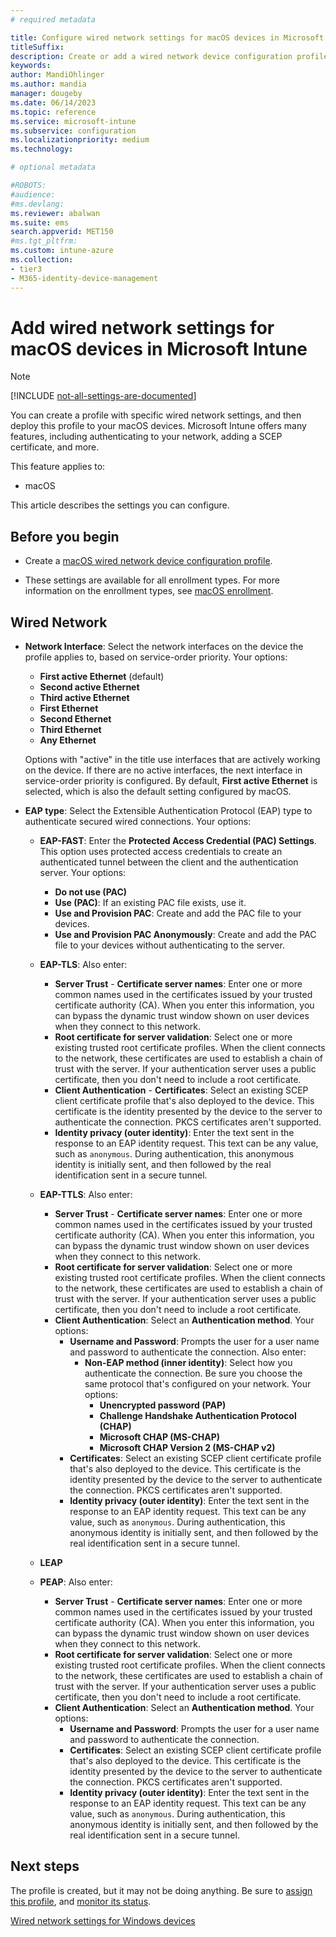 ```yaml
---
# required metadata

title: Configure wired network settings for macOS devices in Microsoft Intune
titleSuffix:
description: Create or add a wired network device configuration profile for macOS devices. See the different settings, add certificates, choose an EAP type, and select an authentication method in Microsoft Intune. 
keywords:
author: MandiOhlinger
ms.author: mandia
manager: dougeby
ms.date: 06/14/2023
ms.topic: reference
ms.service: microsoft-intune
ms.subservice: configuration
ms.localizationpriority: medium
ms.technology:

# optional metadata

#ROBOTS:
#audience:
#ms.devlang:
ms.reviewer: abalwan
ms.suite: ems
search.appverid: MET150
#ms.tgt_pltfrm:
ms.custom: intune-azure
ms.collection:
- tier3
- M365-identity-device-management
---
```


# Add wired network settings for macOS devices in Microsoft Intune

> [!NOTE]
> [!INCLUDE [not-all-settings-are-documented](../includes/not-all-settings-are-documented.md)]

You can create a profile with specific wired network settings, and then deploy this profile to your macOS devices. Microsoft Intune offers many features, including authenticating to your network, adding a SCEP certificate, and more.

This feature applies to:

- macOS

This article describes the settings you can configure.

## Before you begin

- Create a [macOS wired network device configuration profile](wired-networks-configure.md).

- These settings are available for all enrollment types. For more information on the enrollment types, see [macOS enrollment](../enrollment/macos-enroll.md).

## Wired Network

- **Network Interface**: Select the network interfaces on the device the profile applies to, based on service-order priority. Your options:
  
  - **First active Ethernet** (default)
  - **Second active Ethernet**
  - **Third active Ethernet**
  - **First Ethernet**
  - **Second Ethernet**
  - **Third Ethernet**
  - **Any Ethernet**

  Options with "active" in the title use interfaces that are actively working on the device. If there are no active interfaces, the next interface in service-order priority is configured. By default, **First active Ethernet** is selected, which is also the default setting configured by macOS.

- **EAP type**: Select the Extensible Authentication Protocol (EAP) type to authenticate secured wired connections. Your options:

  - **EAP-FAST**: Enter the **Protected Access Credential (PAC) Settings**. This option uses protected access credentials to create an authenticated tunnel between the client and the authentication server. Your options:
    - **Do not use (PAC)**
    - **Use (PAC)**: If an existing PAC file exists, use it.
    - **Use and Provision PAC**: Create and add the PAC file to your devices.
    - **Use and Provision PAC Anonymously**: Create and add the PAC file to your devices without authenticating to the server.

  - **EAP-TLS**: Also enter:

    - **Server Trust** - **Certificate server names**: Enter one or more common names used in the certificates issued by your trusted certificate authority (CA). When you enter this information, you can bypass the dynamic trust window shown on user devices when they connect to this network.
    - **Root certificate for server validation**: Select one or more existing trusted root certificate profiles. When the client connects to the network, these certificates are used to establish a chain of trust with the server. If your authentication server uses a public certificate, then you don't need to include a root certificate.
    - **Client Authentication** - **Certificates**: Select an existing SCEP client certificate profile that's also deployed to the device. This certificate is the identity presented by the device to the server to authenticate the connection. PKCS certificates aren't supported.
    - **Identity privacy (outer identity)**: Enter the text sent in the response to an EAP identity request. This text can be any value, such as `anonymous`. During authentication, this anonymous identity is initially sent, and then followed by the real identification sent in a secure tunnel.

  - **EAP-TTLS**: Also enter:

    - **Server Trust** - **Certificate server names**: Enter one or more common names used in the certificates issued by your trusted certificate authority (CA). When you enter this information, you can bypass the dynamic trust window shown on user devices when they connect to this network.
    - **Root certificate for server validation**: Select one or more existing trusted root certificate profiles. When the client connects to the network, these certificates are used to establish a chain of trust with the server. If your authentication server uses a public certificate, then you don't need to include a root certificate.
    - **Client Authentication**: Select an **Authentication method**. Your options:
      - **Username and Password**: Prompts the user for a user name and password to authenticate the connection. Also enter:
        - **Non-EAP method (inner identity)**: Select how you authenticate the connection. Be sure you choose the same protocol that's configured on your network. Your options:
          - **Unencrypted password (PAP)**
          - **Challenge Handshake Authentication Protocol (CHAP)**
          - **Microsoft CHAP (MS-CHAP)**
          - **Microsoft CHAP Version 2 (MS-CHAP v2)**
      - **Certificates**: Select an existing SCEP client certificate profile that's also deployed to the device. This certificate is the identity presented by the device to the server to authenticate the connection. PKCS certificates aren't supported.
      - **Identity privacy (outer identity)**: Enter the text sent in the response to an EAP identity request. This text can be any value, such as `anonymous`. During authentication, this anonymous identity is initially sent, and then followed by the real identification sent in a secure tunnel.

  - **LEAP**

  - **PEAP**: Also enter:

    - **Server Trust** - **Certificate server names**: Enter one or more common names used in the certificates issued by your trusted certificate authority (CA). When you enter this information, you can bypass the dynamic trust window shown on user devices when they connect to this network.
    - **Root certificate for server validation**: Select one or more existing trusted root certificate profiles. When the client connects to the network, these certificates are used to establish a chain of trust with the server. If your authentication server uses a public certificate, then you don't need to include a root certificate.
    - **Client Authentication**: Select an **Authentication method**. Your options:
      - **Username and Password**: Prompts the user for a user name and password to authenticate the connection.
      - **Certificates**: Select an existing SCEP client certificate profile that's also deployed to the device. This certificate is the identity presented by the device to the server to authenticate the connection. PKCS certificates aren't supported.
      - **Identity privacy (outer identity)**: Enter the text sent in the response to an EAP identity request. This text can be any value, such as `anonymous`. During authentication, this anonymous identity is initially sent, and then followed by the real identification sent in a secure tunnel.

## Next steps

The profile is created, but it may not be doing anything. Be sure to [assign this profile](device-profile-assign.md), and [monitor its status](device-profile-monitor.md).

[Wired network settings for Windows devices](wired-network-settings-windows.md)

